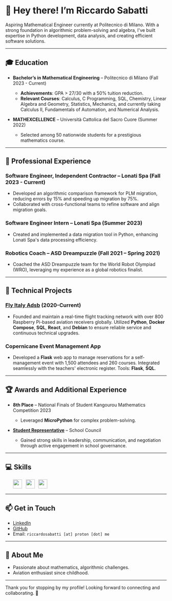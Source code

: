 # 👋 Hey there! I’m Riccardo Sabatti

Aspiring Mathematical Engineer currently at Politecnico di Milano. With a strong foundation in algorithmic problem-solving and algebra, I've built expertise in Python development, data analysis, and creating efficient software solutions.

---

## 🎓 **Education**

- **Bachelor’s in Mathematical Engineering** – Politecnico di Milano (Fall 2023 - Current)
  - **Achievements**: GPA > 27/30 with a 50% tuition reduction.
  - **Relevant Courses**: Calculus, C Programming, SQL, Chemistry, Linear Algebra and Geometry, Statistics, Mechanics, and currently taking Calculus II, Fundamentals of Automation, and Numerical Analysis.

- **MATHEXCELLENCE** – Università Cattolica del Sacro Cuore (Summer 2022)
  - Selected among 50 nationwide students for a prestigious mathematics course.

---

## 💼 **Professional Experience**

### **Software Engineer, Independent Contractor** – Lonati Spa (Fall 2023 - Current)
- Developed an algorithmic comparison framework for PLM migration, reducing errors by 15% and speeding up migration by 75%.
- Collaborated with cross-functional teams to refine software and align migration goals.

### **Software Engineer Intern** – Lonati Spa (Summer 2023)
- Created and implemented a data migration tool in Python, enhancing Lonati Spa's data processing efficiency.

### **Robotics Coach** – ASD Dreampuzzle (Fall 2021 – Spring 2021)
- Coached the ASD Dreampuzzle team for the World Robot Olympiad (WRO), leveraging my experience as a global robotics finalist.

---

## 📌 **Technical Projects**

### [Fly Italy Adsb](https://github.com/riccardosabatti/fly-italy-adsb) (2020-Current)
- Founded and maintain a real-time flight tracking network with over 800 Raspberry Pi-based aviation receivers globally. Utilized **Python**, **Docker Compose**, **SQL**, **React**, and **Debian** to ensure reliable service and continuous technical upgrades.

### Copernicane Event Management App
- Developed a **Flask** web app to manage reservations for a self-management event with 1,500 attendees and 260 courses. Integrated seamlessly with the teachers' electronic register. Tools: **Flask**, **SQL**.

---

## 🏆 **Awards and Additional Experience**

- **8th Place** – National Finals of Student Kangourou Mathematics Competition 2023
  - Leveraged **MicroPython** for complex problem-solving.
  
- **[Student Representative](https://github.com/riccardosabatti/materialista)** – School Council
  - Gained strong skills in leadership, communication, and negotiation through active engagement in school governance.

---

## 💻 **Skills**

<ul>
    <img src='https://cdn.jsdelivr.net/gh/devicons/devicon/icons/python/python-original.svg' height='28'> &nbsp
    <img src='https://cdn.jsdelivr.net/gh/devicons/devicon/icons/r/r-original.svg' height='28'> &nbsp
    <img src='https://cdn.jsdelivr.net/gh/devicons/devicon/icons/matlab/matlab-original.svg' height='28'> &nbsp
</ul>

---

## 📫 **Get in Touch**

- [LinkedIn](https://www.linkedin.com/in/riccardo-sabatti-4a28312a6/)
- [GitHub](https://github.com/riccardosabatti)
- Email: `riccardosabatti [at] proton [dot] me`

---

## 🌱 **About Me**

- Passionate about mathematics, algorithmic challenges.
- Aviation enthusiast since childhood.

---

Thank you for stopping by my profile! Looking forward to connecting and collaborating. 🚀











